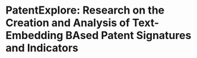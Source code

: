 # PatentExplore: Research on the Creation and Analysis of Text-Embedding BAsed Patent Signatures and Indicators
